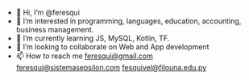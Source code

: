 - 👋 Hi, I’m @feresqui
- 👀 I’m interested in programming, languages, education, accounting, business management.
- 🌱 I’m currently learning JS, MySQL, Kotlin, TF. 
- 💞️ I’m looking to collaborate on Web and App development
- 📫 How to reach me feresqui@gmail.com feresqui@sistemasepsilon.com fesquivel@filouna.edu.py

<!---
feresqui/feresqui is a ✨ special ✨ repository because its `README.md` (this file) appears on your GitHub profile.
You can click the Preview link to take a look at your changes.
--->
